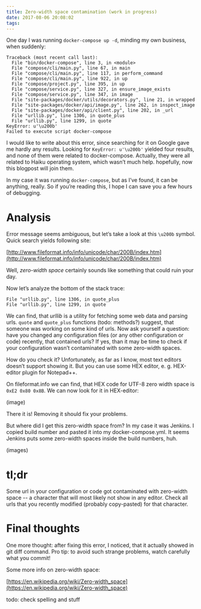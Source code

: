 ```yaml
---
title: Zero-width space contamination (work in progress)
date: 2017-08-06 20:08:02
tags:
---
```


One day I was running `docker-compose up -d`, minding my own business, when suddenly:

```
Traceback (most recent call last):
  File "bin/docker-compose", line 3, in <module>
  File "compose/cli/main.py", line 67, in main
  File "compose/cli/main.py", line 117, in perform_command
  File "compose/cli/main.py", line 922, in up
  File "compose/project.py", line 395, in up
  File "compose/service.py", line 327, in ensure_image_exists
  File "compose/service.py", line 347, in image
  File "site-packages/docker/utils/decorators.py", line 21, in wrapped
  File "site-packages/docker/api/image.py", line 262, in inspect_image
  File "site-packages/docker/api/client.py", line 202, in _url
  File "urllib.py", line 1306, in quote_plus
  File "urllib.py", line 1299, in quote
KeyError: u'\u200b'
Failed to execute script docker-compose
```

I would like to write about this error, since searching for it on Google gave me hardly any results. Looking for `KeyError: u'\u200b'` yielded four results, and none of them were related to docker-compose. Actually, they were all related to Haiku operating system, which wasn’t much help. hopefully, now this blogpost will join them.

In my case it was running `docker-compose`, but as I’ve found, it can be anything, really. So if you’re reading this, I hope I can save you a few hours of debugging.

# Analysis

Error message seems ambiguous, but let’s take a look at this `\u200b` symbol. Quick search yields following site:

[http://www.fileformat.info/info/unicode/char/200B/index.htm](http://www.fileformat.info/info/unicode/char/200B/index.htm)

Well, _zero-width space_ certainly sounds like something that could ruin your day.

Now let’s analyze the bottom of the stack trace:

```
File "urllib.py", line 1306, in quote_plus
File "urllib.py", line 1299, in quote
```

We can find, that _urllib_ is a utility for fetching some web data and parsing urls. `quote` and `quote_plus` functions (todo: methods?) suggest, that someone was working on some kind of urls. Now ask yourself a question: have you changed any configuration files (or any other configuration or code) recently, that contained urls? If yes, than it may be time to check if your configuration wasn’t contaminated with some zero-width spaces.

How do you check it? Unfortunately, as far as I know, most text editors doesn’t support showing it. But you can use some HEX editor, e. g. HEX-editor plugin for Notepad++.

On fileformat.info we can find, that HEX code for UTF-8 zero width space is `0xE2 0x80 0x8B`. We can now look for it in HEX-editor:

(image)

There it is! Removing it should fix your problems.

But where did I get this zero-width space from? In my case it was Jenkins. I copied build number and pasted it into my docker-compose.yml. It seems Jenkins puts some zero-width spaces inside the build numbers, huh.

(images)

# tl;dr

Some url in your configuration or code got contaminated with zero-width space -- a character that will most likely not show in any editor. Check all urls that you recently modified (probably copy-pasted) for that character.

# Final thoughts

One more thought: after fixing this error, I noticed, that it actually showed in git diff command. Pro tip: to avoid such strange problems, watch carefully what you commit!

Some more info on zero-width space:

[https://en.wikipedia.org/wiki/Zero-width_space](https://en.wikipedia.org/wiki/Zero-width_space)

todo: check spelling and stuff